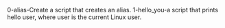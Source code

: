 0-alias-Create a script that creates an alias.
1-hello_you-a script that prints hello user, where user is the current Linux user.
